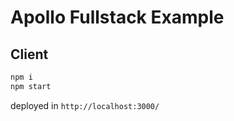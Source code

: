 # Apollo Fullstack Example

## Client

```  bash
npm i
npm start
```

deployed in `http://localhost:3000/`
